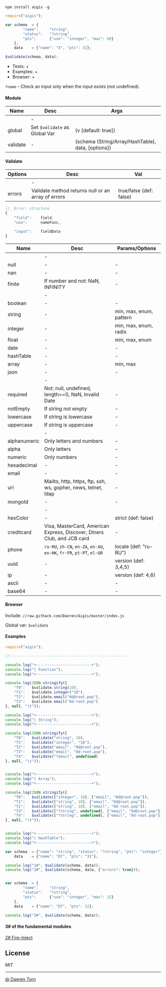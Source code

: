 `npm install aigis -g`


```js
require("aigis");

var schema  = {
        "name":     "string",
        "status":   "?string",
        "pts":      {"use": "integer", "max": 60}
    },
    data    = {"name": "X", "pts": 32};

$validate(schema, data);
```

* Tests: +
* Examples: +
* Browser: +

`?name` - Check an input only when the input exists (not undefined).

#### Module

| Name        | Desc        | Args			|
|-------------|-------------|-------------|
|             | -           ||
| global      | Set `$validate` as Global Var   		| (v [default: true]) 				|
| validate    | -								   		| (schema (String/Array/HashTable), data, [options]) 		|



#### Validate

| Options     | Desc        | Val 			|
|-------------|-------------|-------------|
|             | -           ||
| errors     | Validate method returns null or an array of errors   		|  true/false (def: false)|


```js
//_ Error: structure 
{
    "field":    field,
    "use":      nameFunc,

    "input":    fieldData
}
```


| Name        | Desc        | Params/Options		|
|-------------|-------------|-------------|
|               	| -           ||
| null    			| -  								| - |
| nan    			| -  								| - |
| finite    		| If number and not: NaN, INFINITY  								| - |
|               	| -           ||
| boolean    		| -  								| - |
| string    		| -  								| min, max, enum, pattern |
| integer    		| -  								| min, max, enum, radix |
| float    			| -  								| min, max, enum |
| date    			| -  								| - |
| hashTable    		| -  								| - |
| array    			| -  								| min, max |
| json    			| -  								| - |
|               	| -           ||
| required    		| Not: null, undefined, length==0, NaN, Invalid Date  								| - |
| notEmpty    		| If string not empty  									| - |
| lowercase    		| If string is lowercase  								| - |
| uppercase    		| If string is uppercase  								| - |
|               	| -           ||
| alphanumeric    	| Only letters and numbers  								| - |
| alpha    			| Only letters  								| - |
| numeric    		| Only numbers  								| - |
| hexadecimal    	| -  								| - |
| email    			| - 								| - |
| url    			| Mailto, http, https, ftp, ssh, ws, gopher, news, telnet, ldap  								| - |
| mongoId    		| -  								| - |
|               	| -           ||
| hexColor    		| -  																									| strict (def: false) |
| creditcard    	| Visa, MasterCard, American Express, Discover, Diners Club, and JCB card  								| - |
| phone    			| `ru-RU`, `zh-CN`, `en-ZA`, `en-AU`, `en-HK`, `fr-FR`, `pt-PT`, `el-GR`  								| locale (def: "ru-RU") |
| uuid    			| -  								| version (def: 3,4,5) |
| ip    			| -  								| version (def: 4,6) |
| ascii    			| -  								| - |
| base64    		| -  								| - |


#### Browser

Include: `//raw.githack.com/Daeren/Aigis/master/index.js`

Global var: `$validate`


#### Examples

```js
require("aigis");

//-----------------------------------------------------

console.log("+-------------------------+");
console.log("| Function");
console.log("+-------------------------+");

console.log(JSON.stringify({
    "T0":   $validate.string(10),
    "T1":   $validate.integer("10"),
    "T2":   $validate.email("0d@root.pop"),
    "T3":   $validate.email("0d-root.pop")
}, null, "\t"));

console.log("+-------------------------+");
console.log("| String");
console.log("+-------------------------+");

console.log(JSON.stringify({
    "T0":   $validate("string", 10),
    "T1":   $validate("integer", "10"),
    "T2":   $validate("email", "0d@root.pop"),
    "T3":   $validate("email", "0d-root.pop"),
    "T4":   $validate("?email", undefined)
}, null, "\t"));


console.log("+-------------------------+");
console.log("| Array");
console.log("+-------------------------+");

console.log(JSON.stringify({
    "T0":   $validate(["integer", 10], ["email", "0d@root.pop"]),
    "T1":   $validate(["string", 10], ["email", "0d@root.pop"]),
    "T2":   $validate(["string", 10], ["email", "0d-root.pop"]),
    "T3":   $validate(["?string", undefined], ["email", "0d@root.pop"]),
    "T4":   $validate(["?string", undefined], ["email", "0d-root.pop"])
}, null, "\t"));


console.log("+-------------------------+");
console.log("| HashTable");
console.log("+-------------------------+");

var schema  = {"name": "string", "status": "?string", "pts": "integer"},
    data    = {"name": "DT", "pts": "32"};

console.log("1#", $validate(schema, data));
console.log("2#", $validate(schema, data, {"errors": true}));


var schema  = {
        "name":     "string",
        "status":   "?string",
        "pts":      {"use": "integer", "max": 32}
    },
    data    = {"name": "DT", "pts": 32};

console.log("3#", $validate(schema, data));
```

#### 3# of the fundamental modules
[2# Fire-Inject][2]

## License

MIT

----------------------------------
[@ Daeren Torn][1]


[1]: http://666.io
[2]: https://www.npmjs.com/package/fire-inject